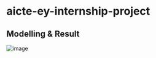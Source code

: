 # aicte-ey-internship-project

## Modelling & Result
![image](https://github.com/user-attachments/assets/baeaa0f9-dbb8-4666-aba5-57e12cf54198)
